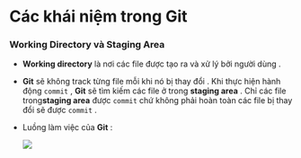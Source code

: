 # Các khái niệm trong Git
### **Working Directory** và **Staging Area**
- **Working directory** là nơi các file được tạo ra và xử lý bởi người dùng .
- **Git** sẽ không track từng file mỗi khi nó bị thay đổi . Khi thực hiện hành động `commit` , **Git** sẽ tìm kiếm các file ở trong **staging area** . Chỉ các file trong**staging area** được `commit` chứ không phải hoàn toàn các file bị thay đổi sẽ được `commit` .
- Luồng làm việc của **Git** :
    
    <img src=https://i.imgur.com/mvSkphr.png>